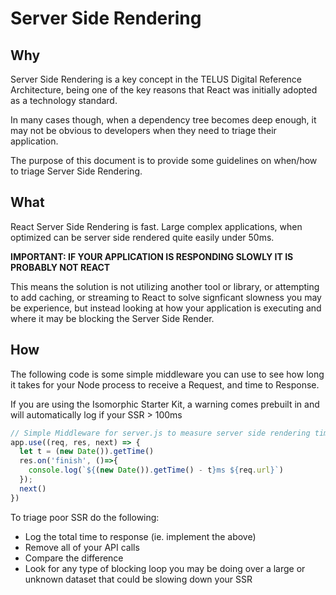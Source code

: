 # Server Side Rendering

## Why

Server Side Rendering is a key concept in the TELUS Digital Reference Architecture, being one of the key reasons that React was initially adopted as a technology standard.

In many cases though, when a dependency tree becomes deep enough, it may not be obvious to developers when they need to triage their application.

The purpose of this document is to provide some guidelines on when/how to triage Server Side Rendering.

## What

React Server Side Rendering is fast. Large complex applications, when optimized can be server side rendered quite easily under 50ms.

**IMPORTANT: IF YOUR APPLICATION IS RESPONDING SLOWLY IT IS PROBABLY NOT REACT**

This means the solution is not utilizing another tool or library, or attempting to add caching, or streaming to React to solve signficant slowness you may be experience, but instead looking at how your application is executing and where it may be blocking the Server Side Render.

## How

The following code is some simple middleware you can use to see how long it takes for your Node process to receive a Request, and time to Response.

If you are using the Isomorphic Starter Kit, a warning comes prebuilt in and will automatically log if your SSR > 100ms
```js
// Simple Middleware for server.js to measure server side rendering time (ms)
app.use((req, res, next) => {
  let t = (new Date()).getTime()
  res.on('finish', ()=>{
    console.log(`${(new Date()).getTime() - t}ms ${req.url}`)
  });
  next()
})
```

To triage poor SSR do the following:

- Log the total time to response (ie. implement the above)
- Remove all of your API calls
- Compare the difference
- Look for any type of blocking loop you may be doing over a large or unknown dataset that could be slowing down your SSR
